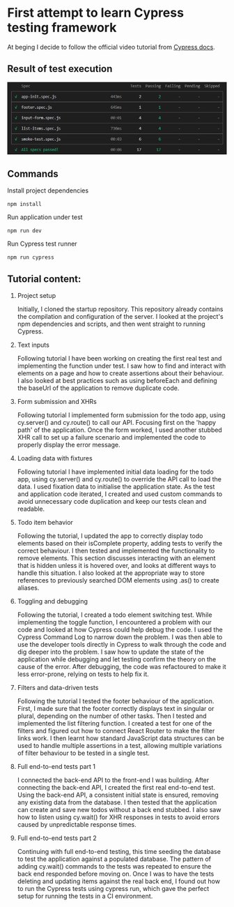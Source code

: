 # First attempt to learn Cypress testing framework

At beging I decide to follow the official video tutorial from [Cypress docs](https://docs.cypress.io/examples/tutorials).



## Result of test execution

![Alt text](cypress/images/2023-07-23_18h58_11.png)


## Commands

Install project dependencies
```console
npm install
```

Run application under test
```console
npm run dev
```

Run Cypress test runner
```console
npm run cypress
```

## Tutorial content:

1. Project setup

    Initially, I cloned the startup repository. This repository already contains the compilation and configuration of the server. I looked at the project's npm dependencies and scripts, and then went straight to running Cypress.

2. Text inputs

    Following tutorial I have been working on creating the first real test and implementing the function under test. I saw how to find and interact with elements on a page and how to create assertions about their behaviour. I also looked at best practices such as using beforeEach and defining the baseUrl of the application to remove duplicate code.

3. Form submission and XHRs

    Following tutorial I implemented form submission for the todo app, using cy.server() and cy.route() to call our API. Focusing first on the 'happy path' of the application. Once the form worked, I used another stubbed XHR call to set up a failure scenario and implemented the code to properly display the error message.

4. Loading data with fixtures

    Following tutorial I have implemented initial data loading for the todo app, using cy.server() and cy.route() to override the API call to load the data. I used fixation data to initialise the application state. As the test and application code iterated, I created and used custom commands to avoid unnecessary code duplication and keep our tests clean and readable.

5. Todo item behavior

    Following the tutorial, I updated the app to correctly display todo elements based on their isComplete property, adding tests to verify the correct behaviour. I then tested and implemented the functionality to remove elements. This section discusses interacting with an element that is hidden unless it is hovered over, and looks at different ways to handle this situation. I also looked at the appropriate way to store references to previously searched DOM elements using .as() to create aliases.

6. Toggling and debugging

    Following the tutorial, I created a todo element switching test. While implementing the toggle function, I encountered a problem with our code and looked at how Cypress could help debug the code. I used the Cypress Command Log to narrow down the problem. I was then able to use the developer tools directly in Cypress to walk through the code and dig deeper into the problem. I saw how to update the state of the application while debugging and let testing confirm the theory on the cause of the error. After debugging, the code was refactoured to make it less error-prone, relying on tests to help fix it.

7. Filters and data-driven tests

    Following the tutorial I tested the footer behaviour of the application. First, I made sure that the footer correctly displays text in singular or plural, depending on the number of other tasks. Then I tested and implemented the list filtering function. I created a test for one of the filters and figured out how to connect React Router to make the filter links work. I then learnt how standard JavaScript data structures can be used to handle multiple assertions in a test, allowing multiple variations of filter behaviour to be tested in a single test.

8. Full end-to-end tests part 1

    I connected the back-end API to the front-end I was building. After connecting the back-end API, I created the first real end-to-end test. Using the back-end API, a consistent initial state is ensured, removing any existing data from the database. I then tested that the application can create and save new todos without a back end stubbed. I also saw how to listen using cy.wait() for XHR responses in tests to avoid errors caused by unpredictable response times.

9. Full end-to-end tests part 2

    Continuing with full end-to-end testing, this time seeding the database to test the application against a populated database. The pattern of adding cy.wait() commands to the tests was repeated to ensure the back end responded before moving on. Once I was to have the tests deleting and updating items against the real back end, I found out how to run the Cypress tests using cypress run, which gave the perfect setup for running the tests in a CI environment.